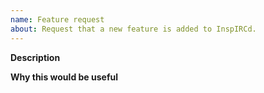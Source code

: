 ```yaml
---
name: Feature request
about: Request that a new feature is added to InspIRCd.
---
```


<!--
*PLEASE* fill in the issue template below rather than just deleting
it. Failure to do so may result in your issue being ignored and/or
closed.

The GitHub issue tracker is for feature requests ONLY. General support
can be found at the following locations:

Docs: https://docs.inspircd.org
IRC: irc.inspircd.org #inspircd

Example configs:
3.0 (stable) - https://github.com/inspircd/inspircd/tree/insp3/docs/conf
2.0 (old stable) - https://github.com/inspircd/inspircd/tree/insp20/docs/conf
-->

**Description**

<!--
Briefly describe the problem you are having in a few paragraphs.
-->

**Why this would be useful**


<!--
Briefly describe why the feature would be useful.
-->
